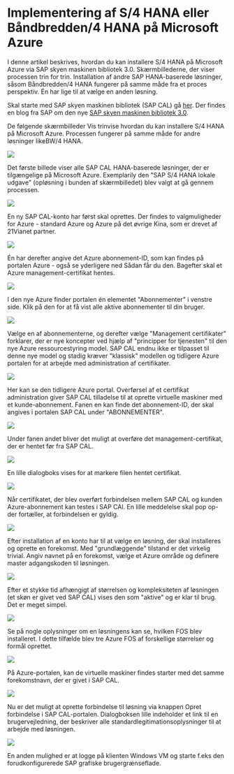 <properties 
pageTitle="Implementering af S/4 HANA eller Båndbredden/4 HANA på en Azure VM | Microsoft Azure" 
description="Implementering af S/4 HANA eller Båndbredden/4 HANA på en Azure VM" 
services="virtual-machines-linux" 
documentationCenter="" 
authors="hermanndms" 
manager="timlt" 
editor="" 
tags="azure-resource-manager" 
  keywords=""/> 
<tags 
  ms.service="virtual-machines-linux" 
  ms.devlang="na" 
  ms.topic="article" 
  ms.tgt_pltfrm="vm-linux" 
  ms.workload="infrastructure-services" 
  ms.date="09/15/2016" 
  ms.author="hermannd"/> 


# <a name="deploying-s4-hana-or-bw4-hana-on-microsoft-azure"></a>Implementering af S/4 HANA eller Båndbredden/4 HANA på Microsoft Azure 

I denne artikel beskrives, hvordan du kan installere S/4 HANA på Microsoft Azure via SAP skyen maskinen bibliotek 3.0.
Skærmbillederne, der viser processen trin for trin. Installation af andre SAP HANA-baserede løsninger, såsom Båndbredden/4 HANA fungerer på samme måde fra et proces perspektiv. Én har lige til at vælge en anden løsning.

Skal starte med SAP skyen maskinen bibliotek (SAP CAL) gå [her](https://cal.sap.com/). Der findes en blog fra SAP om den nye [SAP skyen maskinen bibliotek 3.0](http://scn.sap.com/community/cloud-appliance-library/blog/2016/05/27/sap-cloud-appliance-library-30-came-with-a-new-user-experience). 


De følgende skærmbilleder Vis trinvise hvordan du kan installere S/4 HANA på Microsoft Azure. Processen fungerer på samme måde for andre løsninger likeBW/4 HANA.


![](./media/virtual-machines-linux-sap-cal-s4h/s4h-pic-1b.jpg)

Det første billede viser alle SAP CAL HANA-baserede løsninger, der er tilgængelige på Microsoft Azure.
Exemplarily den "SAP S/4 HANA lokale udgave" (opløsning i bunden af skærmbilledet) blev valgt at gå gennem processen.

![](./media/virtual-machines-linux-sap-cal-s4h/s4h-pic-2.jpg)

En ny SAP CAL-konto har først skal oprettes. Der findes to valgmuligheder for Azure - standard Azure og Azure på det øvrige Kina, som er drevet af 21Vianet partner.

![](./media/virtual-machines-linux-sap-cal-s4h/s4h-pic3b.jpg)

Én har derefter angive det Azure abonnement-ID, som kan findes på portalen Azure - også se yderligere ned Sådan får du den. Bagefter skal et Azure management-certifikat hentes.

![](./media/virtual-machines-linux-sap-cal-s4h/s4h-pic6b.jpg)

I den nye Azure finder portalen én elementet "Abonnementer" i venstre side. Klik på den for at få vist alle aktive abonnementer til din bruger.

![](./media/virtual-machines-linux-sap-cal-s4h/s4h-pic7b.jpg)

Vælge en af abonnementerne, og derefter vælge "Management certifikater" forklarer, der er nye koncepter ved hjælp af "principper for tjenesten" til den nye Azure ressourcestyring model.
SAP CAL endnu ikke er tilpasset til denne nye model og stadig kræver "klassisk" modellen og tidligere Azure portalen for at arbejde med administration af certifikater.

![](./media/virtual-machines-linux-sap-cal-s4h/s4h-pic4b.jpg)

Her kan se den tidligere Azure portal. Overførsel af et certifikat administration giver SAP CAL tilladelse til at oprette virtuelle maskiner med et kunde-abonnement. Fanen en kan finde det abonnement-ID, der skal angives i portalen SAP CAL under "ABONNEMENTER".

![](./media/virtual-machines-linux-sap-cal-s4h/s4h-pic5.jpg)

Under fanen andet bliver det muligt at overføre det management-certifikat, der er hentet før fra SAP CAL.

![](./media/virtual-machines-linux-sap-cal-s4h/s4h-pic8.jpg)

En lille dialogboks vises for at markere filen hentet certifikat.

![](./media/virtual-machines-linux-sap-cal-s4h/s4h-pic9.jpg)

Når certifikatet, der blev overført forbindelsen mellem SAP CAL og kunden Azure-abonnement kan testes i SAP CAl. En lille meddelelse skal pop op-der fortæller, at forbindelsen er gyldig.

![](./media/virtual-machines-linux-sap-cal-s4h/s4h-pic10.jpg)

Efter installation af en konto har til at vælge en løsning, der skal installeres og oprette en forekomst.
Med "grundlæggende" tilstand er det virkelig trivial. Angiv navnet på en forekomst, vælge et Azure område og definere master adgangskoden til løsningen.

![](./media/virtual-machines-linux-sap-cal-s4h/s4h-pic11.jpg)

Efter et stykke tid afhængigt af størrelsen og kompleksiteten af løsningen (et skøn er givet ved SAP CAL) vises den som "aktive" og er klar til brug. Det er meget simpel.

![](./media/virtual-machines-linux-sap-cal-s4h/s4h-pic12.jpg)

Se på nogle oplysninger om en løsningens kan se, hvilken FOS blev installeret. I dette tilfælde blev tre Azure FOS af forskellige størrelser og formål oprettet.

![](./media/virtual-machines-linux-sap-cal-s4h/s4h-pic13.jpg)

På Azure-portalen, kan de virtuelle maskiner findes starter med det samme forekomstnavn, der er givet i SAP CAL.

![](./media/virtual-machines-linux-sap-cal-s4h/s4h-pic14b.jpg)

Nu er det muligt at oprette forbindelse til løsning via knappen Opret forbindelse i SAP CAL-portalen. Dialogboksen lille indeholder et link til en brugervejledning, der beskriver alle standardlegitimationsoplysninger til at arbejde med løsningen.

![](./media/virtual-machines-linux-sap-cal-s4h/s4h-pic15.jpg)

En anden mulighed er at logge på klienten Windows VM og starte f.eks den forudkonfigurerede SAP grafiske brugergrænseflade.







